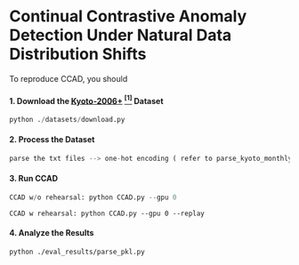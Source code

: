 # Continual Contrastive Anomaly Detection Under Natural Data Distribution Shifts

To reproduce CCAD, you should

#### 1. Download the [Kyoto-2006+](http://www.takakura.com/Kyoto_data/new_data201704/) [$^{[1]}$](https://citeseerx.ist.psu.edu/document?repid=rep1&type=pdf&doi=7e5d5b3c53aec8ec833347001305d1b933c13a9a#page=32) Dataset

```python
python ./datasets/download.py
```

#### 2. Process the Dataset

```python
parse the txt files --> one-hot encoding ( refer to parse_kyoto_monthly.py and preprocess_onehot_monthly)
```

#### 3. Run CCAD

```python
CCAD w/o rehearsal: python CCAD.py --gpu 0 
```

```
CCAD w rehearsal: python CCAD.py --gpu 0 --replay 
```

#### 4. Analyze the Results

```
python ./eval_results/parse_pkl.py
```



